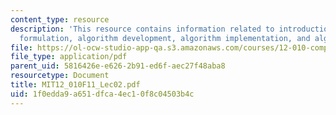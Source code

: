 ```yaml
---
content_type: resource
description: 'This resource contains information related to introduction: problem
  formulation, algorithm development, algorithm implementation, and algorithm verification.'
file: https://ol-ocw-studio-app-qa.s3.amazonaws.com/courses/12-010-computational-methods-of-scientific-programming-fall-2011/1f0edda9a651dfca4ec10f8c04503b4c_MIT12_010F11_Lec02.pdf
file_type: application/pdf
parent_uid: 5816426e-e626-2b91-ed6f-aec27f48aba8
resourcetype: Document
title: MIT12_010F11_Lec02.pdf
uid: 1f0edda9-a651-dfca-4ec1-0f8c04503b4c
---
```

